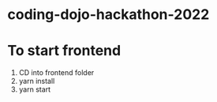 # coding-dojo-hackathon-2022

# To start frontend

1. CD into frontend folder
2. yarn install 
3. yarn start